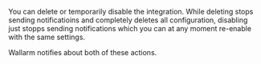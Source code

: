 You can delete or temporarily disable the integration. While deleting stops sending notificatioins and completely deletes all configuration, disabling just stopps sending notifications which you can at any moment re-enable with the same settings.

Wallarm notifies about both of these actions.